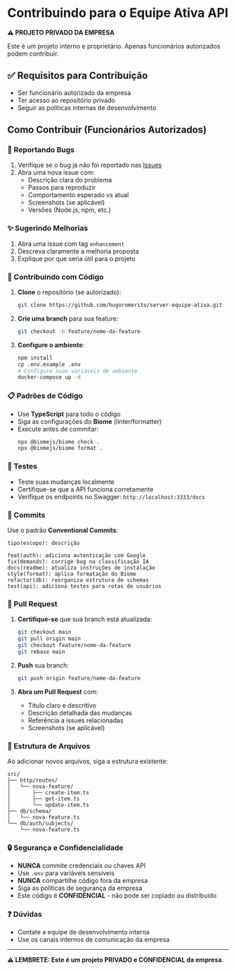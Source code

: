 # Contribuindo para o Equipe Ativa API

**⚠️ PROJETO PRIVADO DA EMPRESA**

Este é um projeto interno e proprietário. Apenas funcionários autorizados podem contribuir.

## ✅ Requisitos para Contribuição

- Ser funcionário autorizado da empresa
- Ter acesso ao repositório privado
- Seguir as políticas internas de desenvolvimento

## Como Contribuir (Funcionários Autorizados)

### 🐛 Reportando Bugs

1. Verifique se o bug já não foi reportado nas [Issues](https://github.com/hugoromerito/server-equipe-ativa/issues)
2. Abra uma nova issue com:
   - Descrição clara do problema
   - Passos para reproduzir
   - Comportamento esperado vs atual
   - Screenshots (se aplicável)
   - Versões (Node.js, npm, etc.)

### ✨ Sugerindo Melhorias

1. Abra uma issue com tag `enhancement`
2. Descreva claramente a melhoria proposta
3. Explique por que seria útil para o projeto

### 🔧 Contribuindo com Código

1. **Clone** o repositório (se autorizado):
   ```bash
   git clone https://github.com/hugoromerito/server-equipe-ativa.git
   ```
2. **Crie uma branch** para sua feature:
   ```bash
   git checkout -b feature/nome-da-feature
   ```
3. **Configure o ambiente**:
   ```bash
   npm install
   cp .env.example .env
   # Configure suas variáveis de ambiente
   docker-compose up -d
   ```

### 📋 Padrões de Código

- Use **TypeScript** para todo o código
- Siga as configurações do **Biome** (linter/formatter)
- Execute antes de commitar:
  ```bash
  npx @biomejs/biome check .
  npx @biomejs/biome format .
  ```

### 🧪 Testes

- Teste suas mudanças localmente
- Certifique-se que a API funciona corretamente
- Verifique os endpoints no Swagger: `http://localhost:3333/docs`

### 📝 Commits

Use o padrão **Conventional Commits**:

```
tipo(escopo): descrição

feat(auth): adiciona autenticação com Google
fix(demands): corrige bug na classificação IA
docs(readme): atualiza instruções de instalação
style(format): aplica formatação do Biome
refactor(db): reorganiza estrutura de schemas
test(api): adiciona testes para rotas de usuários
```

### 🚀 Pull Request

1. **Certifique-se** que sua branch está atualizada:
   ```bash
   git checkout main
   git pull origin main
   git checkout feature/nome-da-feature
   git rebase main
   ```

2. **Push** sua branch:
   ```bash
   git push origin feature/nome-da-feature
   ```

3. **Abra um Pull Request** com:
   - Título claro e descritivo
   - Descrição detalhada das mudanças
   - Referência a issues relacionadas
   - Screenshots (se aplicável)

### 📁 Estrutura de Arquivos

Ao adicionar novos arquivos, siga a estrutura existente:

```
src/
├── http/routes/
│   └── nova-feature/
│       ├── create-item.ts
│       ├── get-item.ts
│       └── update-item.ts
├── db/schema/
│   └── nova-feature.ts
└── db/auth/subjects/
    └── nova-feature.ts
```

### 🔒 Segurança e Confidencialidade

- **NUNCA** commite credenciais ou chaves API
- Use `.env` para variáveis sensíveis
- **NUNCA** compartilhe código fora da empresa
- Siga as políticas de segurança da empresa
- Este código é **CONFIDENCIAL** - não pode ser copiado ou distribuído

### ❓ Dúvidas

- Contate a equipe de desenvolvimento interna
- Use os canais internos de comunicação da empresa

---

**⚠️ LEMBRETE: Este é um projeto PRIVADO e CONFIDENCIAL da empresa.**
